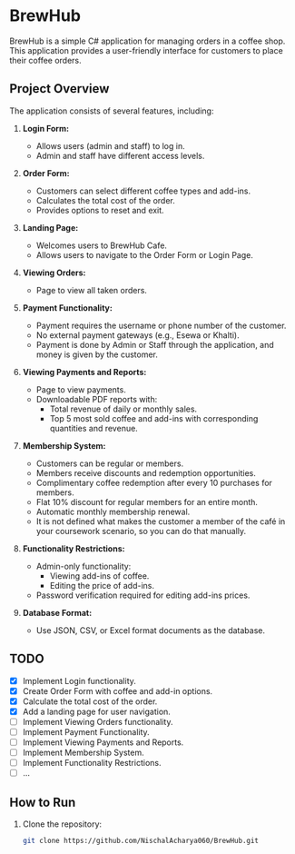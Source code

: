 # BrewHub

BrewHub is a simple C# application for managing orders in a coffee shop. This application provides a user-friendly interface for customers to place their coffee orders.

## Project Overview

The application consists of several features, including:

1. **Login Form:**
   - Allows users (admin and staff) to log in.
   - Admin and staff have different access levels.

2. **Order Form:**
   - Customers can select different coffee types and add-ins.
   - Calculates the total cost of the order.
   - Provides options to reset and exit.

3. **Landing Page:**
   - Welcomes users to BrewHub Cafe.
   - Allows users to navigate to the Order Form or Login Page.

4. **Viewing Orders:**
   - Page to view all taken orders.

5. **Payment Functionality:**
   - Payment requires the username or phone number of the customer.
   - No external payment gateways (e.g., Esewa or Khalti).
   - Payment is done by Admin or Staff through the application, and money is given by the customer.

6. **Viewing Payments and Reports:**
   - Page to view payments.
   - Downloadable PDF reports with:
     - Total revenue of daily or monthly sales.
     - Top 5 most sold coffee and add-ins with corresponding quantities and revenue.

7. **Membership System:**
   - Customers can be regular or members.
   - Members receive discounts and redemption opportunities.
   - Complimentary coffee redemption after every 10 purchases for members.
   - Flat 10% discount for regular members for an entire month.
   - Automatic monthly membership renewal.
   - It is not defined what makes the customer a member of the café in your coursework scenario, so you can do that manually.

8. **Functionality Restrictions:**
   - Admin-only functionality:
     - Viewing add-ins of coffee.
     - Editing the price of add-ins.
   - Password verification required for editing add-ins prices.

9. **Database Format:**
   - Use JSON, CSV, or Excel format documents as the database.

## TODO

- [x] Implement Login functionality.
- [x] Create Order Form with coffee and add-in options.
- [x] Calculate the total cost of the order.
- [x] Add a landing page for user navigation.
- [ ] Implement Viewing Orders functionality.
- [ ] Implement Payment Functionality.
- [ ] Implement Viewing Payments and Reports.
- [ ] Implement Membership System.
- [ ] Implement Functionality Restrictions.
- [ ] ...

## How to Run

1. Clone the repository:

   ```bash
   git clone https://github.com/NischalAcharya060/BrewHub.git
